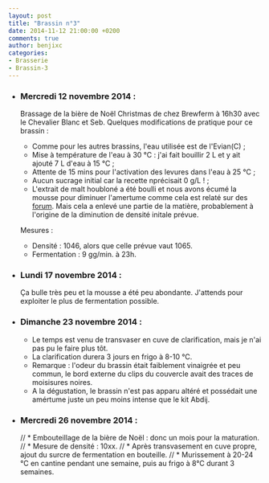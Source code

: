 ```yaml
---
layout: post
title: "Brassin n°3"
date: 2014-11-12 21:00:00 +0200
comments: true
author: benjixc
categories: 
- Brasserie
- Brassin-3
---
```



* ### Mercredi 12 novembre 2014 : ###

  Brassage de la bière de Noël Christmas de chez Brewferm à 16h30 avec le Chevalier Blanc et Seb. Quelques modifications de pratique pour ce brassin :

   * Comme pour les autres brassins, l'eau utilisée est de l'Evian(C) ;
   * Mise à température de l'eau à 30 °C : j'ai fait bouillir 2 L et y ait ajouté 7 L d'eau à 15 °C ;
   * Attente de 15 mins pour l'activation des levures dans l'eau à 25 °C ;
   * Aucun sucrage initial car la recette nprécisait 0 g/L ! ;
   * L'extrait de malt houbloné a été boulli et nous avons écumé la mousse pour diminuer l'amertume comme cela est relaté sur des [forum](http://forum.hardware.fr/hfr/Discussions/Cuisine/maison-brasse-brasse-sujet_76298_9.htm). Mais cela a enlevé une partie de la matière, probablement à l'origine de la diminution de densité initale prévue.

  Mesures :
  
    * Densité : 1046, alors que celle prévue vaut 1065.
    * Fermentation : 9 gg/min. à 23h.
 
* ### Lundi 17 novembre 2014 : ###

  Ça bulle très peu et la mousse a été peu abondante. J'attends pour exploiter le plus de fermentation possible.


* ### Dimanche 23 novembre 2014 : ###

  * Le temps est venu de transvaser en cuve de clarification, mais je n'ai pas pu le faire plus tôt.
  * La clarification durera 3 jours en frigo à 8-10 °C.
  * Remarque : l'odeur du brassin était faiblement vinaigrée et peu commun, le bord externe du clips du couvercle avait des traces de moisisures noires.
  * A la dégustation, le brassin n'est pas apparu altéré et possédait une amértume juste un peu moins intense que le kit Abdij.

* ### Mercredi 26 novembre 2014 : ###

  // * Embouteillage de la bière de Noël : donc un mois pour la maturation.
  // * Mesure de densité : 10xx.
  // * Après transvasement en cuve propre, ajout du surcre de fermentation en bouteille.
  // * Murissement à 20-24 °C en cantine pendant une semaine, puis au frigo à 8°C durant 3 semaines.
  

  



